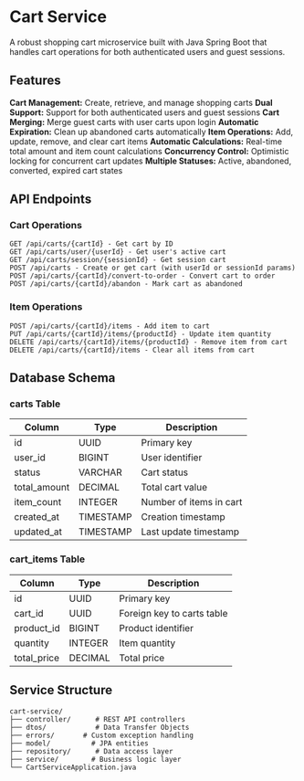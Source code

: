 # Cart Service

A robust shopping cart microservice built with Java Spring Boot that handles cart operations for both authenticated users and guest sessions.

## Features

**Cart Management:** Create, retrieve, and manage shopping carts
**Dual Support:** Support for both authenticated users and guest sessions
**Cart Merging:** Merge guest carts with user carts upon login
**Automatic Expiration:** Clean up abandoned carts automatically
**Item Operations:** Add, update, remove, and clear cart items
**Automatic Calculations:** Real-time total amount and item count calculations
**Concurrency Control:** Optimistic locking for concurrent cart updates
**Multiple Statuses:** Active, abandoned, converted, expired cart states

## API Endpoints

### Cart Operations
```
GET /api/carts/{cartId} - Get cart by ID
GET /api/carts/user/{userId} - Get user's active cart
GET /api/carts/session/{sessionId} - Get session cart
POST /api/carts - Create or get cart (with userId or sessionId params)
POST /api/carts/{cartId}/convert-to-order - Convert cart to order
POST /api/carts/{cartId}/abandon - Mark cart as abandoned
```

### Item Operations
```
POST /api/carts/{cartId}/items - Add item to cart
PUT /api/carts/{cartId}/items/{productId} - Update item quantity
DELETE /api/carts/{cartId}/items/{productId} - Remove item from cart
DELETE /api/carts/{cartId}/items - Clear all items from cart
```

## Database Schema

### carts Table
|Column   |Type         |Description|
|---------|-------------|-----------|
|id|	UUID|	Primary key|
|user_id|	BIGINT|	User identifier|
|status|	VARCHAR|	Cart status|
|total_amount|	DECIMAL|Total cart value|
|item_count|	INTEGER|	Number of items in cart|
|created_at|	TIMESTAMP|	Creation timestamp|
|updated_at|	TIMESTAMP|	Last update timestamp|

### cart_items Table
|Column   |	Type        |Description|
|---------|-------------|-----------|
|id |	UUID|	Primary key|
|cart_id|	UUID|	Foreign key to carts table|
|product_id|	BIGINT|	Product identifier|
|quantity|	INTEGER|	Item quantity|
|total_price|	DECIMAL|Total price |


## Service Structure
```
cart-service/
├── controller/      # REST API controllers
├── dtos/            # Data Transfer Objects
├── errors/       # Custom exception handling
├── model/          # JPA entities
├── repository/      # Data access layer
├── service/        # Business logic layer
└── CartServiceApplication.java
```